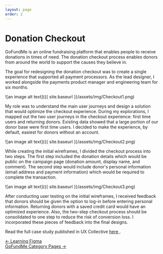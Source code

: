 ```yaml
---
layout: page
order: 2
---
```



# Donation Checkout

GoFundMe is an online fundraising platform that enables people to receive donations in times of need. The donation checkout process enables donors from around the world to support the causes they believe in.

The goal for redesigning the donation checkout was to create a single experience that supported all payment processors. As the lead designer, I worked alongside the payments product manager and engineering team for  six months.

![an image alt text]({{ site.baseurl }}/assets/img/Checkout1.png)

My role was to understand the main user journeys and design a solution that would optimize the checkout experience. During my explorations, I mapped out the two user journeys in the checkout experience: first time users and returning donors. Existing data showed that a large portion of our donor base were first time users. I decided to make the experience, by default, easiest for donors without an account.

![an image alt text]({{ site.baseurl }}/assets/img/Checkout2.png)

While creating the initial wireframes, I divided the checkout process into two steps. The first step included the donation details which would be public on the campaign page (donation amount, display name, and comment). The second step would include donor's personal information (email address and payment information) which would be required to complete the transaction.

![an image alt text]({{ site.baseurl }}/assets/img/Checkout3.png)

After conducting user testing on the initial wireframes, I received feedback that donors should be given the option to log-in before entering personal information. Returning donors with a saved credit card would have an optimized experience. Also, the two-step checkout process should be consolidated to one step to reduce the risk of conversion loss. I incorporated these pieces of feedback into the final designs.

Read the full case study published in UX Collective <a href="https://uxdesign.cc/reimagining-the-gofundme-checkout-experience-c2e36060f55f" target="_blank">here </a>.

<div class="clearfix mxn2 container-sm mt4">
  <div class="col col-6">
    <a href="/projects/figma"> ← Learning Figma </a>
  </div>

  <div class="col col-6 right-align">
    <a href="/projects/categories"> GoFundMe Category Pages →  </a>
  </div>
</div>

